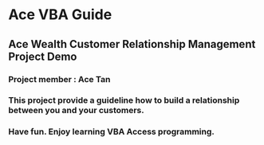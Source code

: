 # Ace VBA Guide
## Ace Wealth Customer Relationship Management Project Demo
### Project member : Ace Tan
### This project provide a guideline how to build a relationship between you and your customers.
### Have fun. Enjoy learning VBA Access programming.
